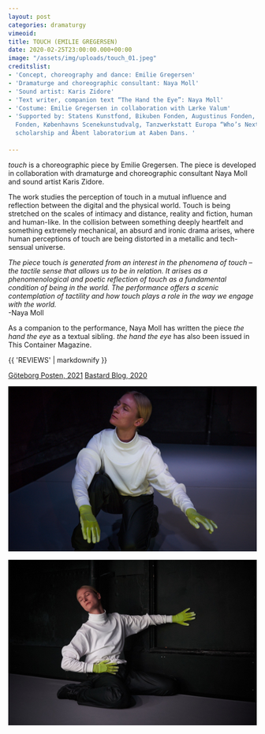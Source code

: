 ```yaml
---
layout: post
categories: dramaturgy
vimeoid: 
title: TOUCH (EMILIE GREGERSEN)
date: 2020-02-25T23:00:00.000+00:00
image: "/assets/img/uploads/touch_01.jpeg"
creditslist:
- 'Concept, choreography and dance: Emilie Gregersen'
- 'Dramaturge and choreographic consultant: Naya Moll'
- 'Sound artist: Karis Zidore'
- 'Text writer, companion text “The Hand the Eye”: Naya Moll'
- 'Costume: Emilie Gregersen in collaboration with Lærke Valum'
- 'Supported by: Statens Kunstfond, Bikuben Fonden, Augustinus Fonden, William Demant
  Fonden, Københavns Scenekunstudvalg, Tanzwerkstatt Europa “Who’s Next? – Open Stage”
  scholarship and Åbent laboratorium at Aaben Dans. '

---
```

_touch_ is a choreographic piece by Emilie Gregersen. The piece is developed in collaboration with dramaturge and choreographic consultant Naya Moll and sound artist Karis Zidore.

The work studies the perception of touch in a mutual influence and reflection between the digital and the physical world. Touch is being stretched on the scales of intimacy and distance, reality and fiction, human and human-like. In the collision between something deeply heartfelt and something extremely mechanical, an absurd and ironic drama arises, where human perceptions of touch are being distorted in a metallic and tech-sensual universe.

_The piece_ touch _is generated from an interest in the phenomena of touch – the tactile sense that allows us to be in relation. It arises as a phenomenological and poetic reflection of touch as a fundamental condition of being in the world. The performance offers a scenic contemplation of tactility and how touch plays a role in the way we engage with the world._ <br>-Naya Moll

As a companion to the performance, Naya Moll has written the piece _the hand the eye_ as a textual sibling. _the hand the eye_ has also been issued in This Container Magazine.

<div class="center">{{ 'REVIEWS' | markdownify }}</div>

[Göteborg Posten, 2021](https://drive.google.com/file/d/1JkfFMkQGZ2_d9Y86gzCb5JVjGEt1UfB_/view?usp=sharing)
[Bastard Blog, 2020](https://drive.google.com/file/d/1e0eXpPF-LgXWqIWxmPWU_WL8FRF6NDFW/view?usp=sharing)

![](/assets/img/uploads/touch_05.jpeg)

![](/assets/img/uploads/touch_02.jpeg)